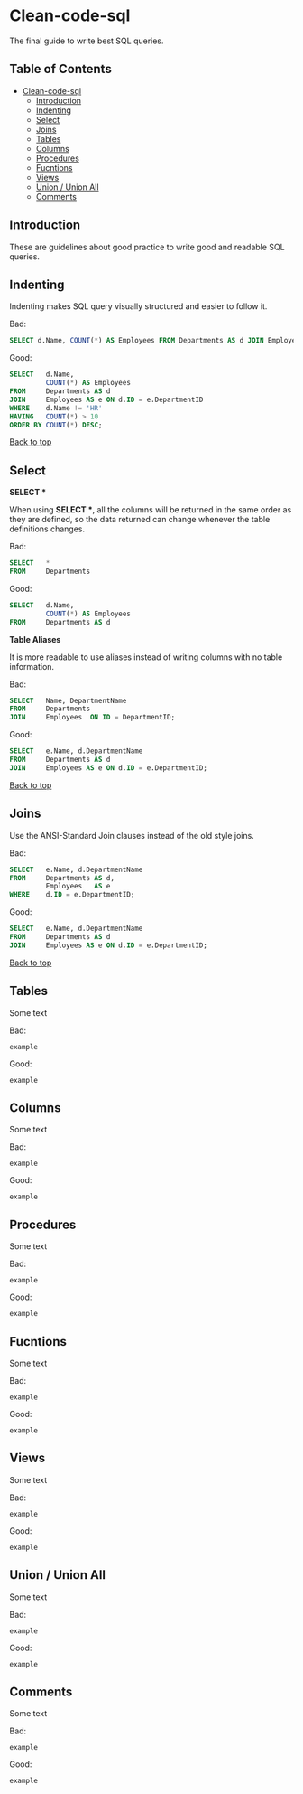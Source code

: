 # Clean-code-sql
The final guide to write best SQL queries. 

## Table of Contents

- [Clean-code-sql](#clean-code-sql) 
  - [Introduction](#introduction)
  - [Indenting](#indenting)
  - [Select](#select)
  - [Joins](#joins)
  - [Tables](#tables)
  - [Columns](#columns)
  - [Procedures](#procedures)
  - [Fucntions](#fucntions)
  - [Views](#views)
  - [Union / Union All](#union--union-all)
  - [Comments](#comments)

## Introduction

These are guidelines about good practice to write good and readable SQL queries.

## Indenting

Indenting makes SQL query visually structured and easier to follow it.

Bad:
``` sql
SELECT d.Name, COUNT(*) AS Employees FROM Departments AS d JOIN Employees AS e ON d.ID = e.DepartmentID WHERE d.Name != 'HR' HAVING COUNT(*) > 10 ORDER BY COUNT(*) DESC;
```

Good:
``` sql
SELECT   d.Name,
         COUNT(*) AS Employees
FROM     Departments AS d
JOIN     Employees AS e ON d.ID = e.DepartmentID
WHERE    d.Name != 'HR'
HAVING   COUNT(*) > 10
ORDER BY COUNT(*) DESC;
```
[Back to top](#table-of-contents)
## Select

<STRONG>SELECT *</STRONG>

When using <STRONG>SELECT *</STRONG>, all the columns will be returned in the same order as they are defined, so the data returned can change whenever the table definitions changes.

Bad:
``` sql
SELECT   *
FROM     Departments 
```

Good:
``` sql
SELECT   d.Name,
         COUNT(*) AS Employees
FROM     Departments AS d
```
**Table Aliases**

It is more readable to use aliases instead of writing columns with no table information.

Bad:
``` sql
SELECT   Name, DepartmentName
FROM     Departments 
JOIN     Employees  ON ID = DepartmentID;
```
Good:
``` sql
SELECT   e.Name, d.DepartmentName
FROM     Departments AS d
JOIN     Employees AS e ON d.ID = e.DepartmentID;
```

[Back to top](#table-of-contents)
## Joins

Use the ANSI-Standard Join clauses instead of the old style joins.

Bad:
``` sql
SELECT   e.Name, d.DepartmentName
FROM     Departments AS d,
         Employees   AS e
WHERE    d.ID = e.DepartmentID;
```
Good:
``` sql
SELECT   e.Name, d.DepartmentName
FROM     Departments AS d
JOIN     Employees AS e ON d.ID = e.DepartmentID;
```

[Back to top](#table-of-contents)

## Tables

Some text

Bad:
```
example
```

Good:
```
example
```

## Columns

Some text

Bad:
```
example
```

Good:
```
example
```

## Procedures

Some text

Bad:
```
example
```

Good:
```
example
```

## Fucntions

Some text

Bad:
```
example
```

Good:
```
example
```

## Views

Some text

Bad:
```
example
```

Good:
```
example
```

## Union / Union All

Some text

Bad:
```
example
```

Good:
```
example
```

## Comments

Some text

Bad:
```
example
```

Good:
```
example
```


